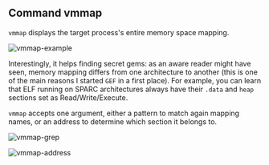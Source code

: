## Command vmmap ##

`vmmap` displays the target process's entire memory space mapping.

![vmmap-example](https://i.imgur.com/iau8SwS.png)

Interestingly, it helps finding secret gems: as an aware reader might have
seen, memory mapping differs from one architecture to another (this is one of
the main reasons I started `GEF` in a first place). For example, you can learn
that ELF running on SPARC architectures always have their `.data` and `heap`
sections set as Read/Write/Execute.

`vmmap` accepts one argument, either a pattern to match again mapping names,
or an address to determine which section it belongs to.

![vmmap-grep](http://i.imgur.com/ZFF4QVf.png)

![vmmap-address](https://i.imgur.com/hfcs1jH.png)
